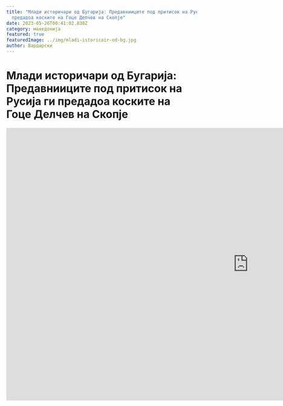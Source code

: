 ```yaml
---
title: "Млади историчари од Бугарија: Предавнииците под притисок на Русија ги
  предадоа коските на Гоце Делчев на Скопје"
date: 2023-05-26T00:41:02.838Z
category: македонија
featured: true
featuredImage: ../img/mladi-istoricair-od-bg.jpg
author: Вардарски
---
```

<!--StartFragment-->

# Млади историчари од Бугарија: Предавнииците под притисок на Русија ги предадоа коските на Гоце Делчев на Скопје

<!--EndFragment-->

<iframe width="1280" height="720" src="https://www.youtube.com/embed/5LJbezj51wo" title="МЛАДИ ИСТОРИЦИ: ПРЕДАТЕЛИ ПРОДАДОХА КОСТИТЕ НА ГОЦЕ ДЕЛЧЕВ В СКОПИЕ, КАКВО ДА ХАРЕСВАМЕ НА РУСНАЦИТЕ" frameborder="0" allow="accelerometer; autoplay; clipboard-write; encrypted-media; gyroscope; picture-in-picture; web-share" allowfullscreen></iframe>